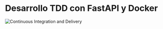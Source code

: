 # Desarrollo TDD con FastAPI y Docker
![Continuous Integration and Delivery](https://github.com/YOUR_GITHUB_NAMESPACE/tdd-docker/workflows/Continuous%20Integration%20and%20Delivery/badge.svg?branch=main)
